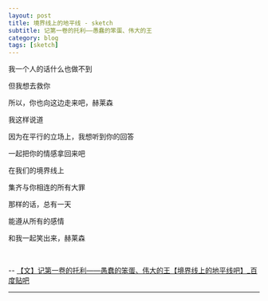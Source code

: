 ```yaml
---
layout: post
title: 境界线上的地平线 - sketch
subtitle: 记第一卷的托利——愚蠢的笨蛋、伟大的王
category: blog
tags: [sketch]
---
```


我一个人的话什么也做不到

但我想去救你

所以，你也向这边走来吧，赫莱森

我这样说道

因为在平行的立场上，我想听到你的回答

一起把你的情感拿回来吧

在我们的境界线上

集齐与你相连的所有大罪

那样的话，总有一天

能遵从所有的感情

和我一起笑出来，赫莱森

<br>

-- [【文】记第一卷的托利——愚蠢的笨蛋、伟大的王【境界线上的地平线吧】_百度贴吧](https://c.tieba.baidu.com/p/1451401863)

---